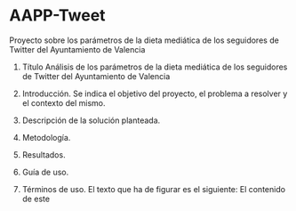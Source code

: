 # AAPP-Tweet
Proyecto sobre los parámetros de la dieta mediática de los seguidores de Twitter del Ayuntamiento de Valencia

1. Título
  Análisis de los parámetros de la dieta mediática de los seguidores de Twitter del Ayuntamiento de Valencia
  
2. Introducción. Se indica el objetivo del proyecto, el problema a resolver y el contexto del mismo.

3. Descripción de la solución planteada.
4. Metodología.
5. Resultados.
6. Guía de uso.
7. Términos de uso. El texto que ha de figurar es el siguiente: El contenido de este 
